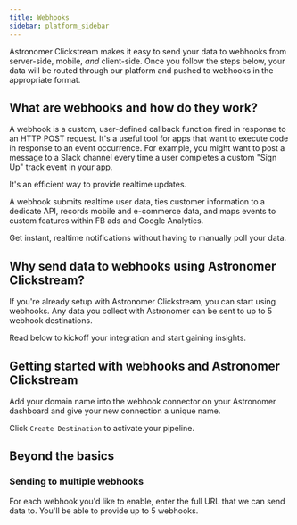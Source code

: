 ```yaml
---
title: Webhooks
sidebar: platform_sidebar
---
```

Astronomer Clickstream makes it easy to send your data to webhooks from server-side, mobile, *and* client-side. Once you follow the steps below, your data will be routed through our platform and pushed to webhooks in the appropriate format.

## What are webhooks and how do they work?

A webhook is a custom, user-defined callback function fired in response to an HTTP POST request. It's a useful tool for apps that want to execute code in response to an event occurrence. For example, you might want to post a message to a Slack channel every time a user completes a custom "Sign Up" track event in your app. 

It's an efficient way to provide realtime updates.

A webhook submits realtime user data, ties customer information to a dedicate API, records mobile and e-commerce data, and maps events to custom features within FB ads and Google Analytics.

Get instant, realtime notifications without having to manually poll your data.  

## Why send data to webhooks using Astronomer Clickstream?

If you're already setup with Astronomer Clickstream,  you can start using webhooks. Any data you collect with Astronomer can be sent to up to 5 webhook destinations.

Read below to kickoff your integration and start gaining insights.

## Getting started with webhooks and Astronomer Clickstream

Add your domain name into the webhook connector on your Astronomer dashboard and give your new connection a unique name.

Click `Create Destination` to activate your pipeline.

## Beyond the basics

### Sending to multiple webhooks

For each webhook you'd like to enable, enter the full URL that we can send data to. You'll be able to provide up to 5 webhooks.
